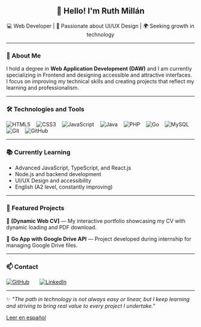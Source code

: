 <h2 align="center">👋 Hello! I'm Ruth Millán</h2>

<p align="center">
💻 Web Developer | 🎨 Passionate about UI/UX Design | 🌍 Seeking growth in technology
</p>

---

### 🚀 About Me

I hold a degree in **Web Application Development (DAW)** and I am currently specializing in Frontend and designing accessible and attractive interfaces.  
I focus on improving my technical skills and creating projects that reflect my learning and professionalism.

---

### 🛠️ Technologies and Tools

![HTML5](https://img.shields.io/badge/HTML5-E34F26?style=flat-square&logo=html5&logoColor=white) &nbsp;&nbsp; 
![CSS3](https://img.shields.io/badge/CSS3-1572B6?style=flat-square&logo=css3&logoColor=white) &nbsp;&nbsp; 
![JavaScript](https://img.shields.io/badge/JavaScript-F7DF1E?style=flat-square&logo=javascript&logoColor=black) &nbsp;&nbsp; 
![Java](https://img.shields.io/badge/Java-007396?style=flat-square&logo=java&logoColor=white) &nbsp;&nbsp; 
![PHP](https://img.shields.io/badge/PHP-777BB4?style=flat-square&logo=php&logoColor=white) &nbsp;&nbsp; 
![Go](https://img.shields.io/badge/Go-00ADD8?style=flat-square&logo=go&logoColor=white) &nbsp;&nbsp; 
![MySQL](https://img.shields.io/badge/MySQL-4479A1?style=flat-square&logo=mysql&logoColor=white) &nbsp;&nbsp; 
![Git](https://img.shields.io/badge/Git-F05032?style=flat-square&logo=git&logoColor=white) &nbsp;&nbsp; 
![GitHub](https://img.shields.io/badge/GitHub-181717?style=flat-square&logo=github&logoColor=white)

---

### 📚 Currently Learning
- Advanced JavaScript, TypeScript, and React.js  
- Node.js and backend development  
- UI/UX Design and accessibility  
- English (A2 level, constantly improving)

---

### 📌 Featured Projects

🔹 **[Dynamic Web CV]** — My interactive portfolio showcasing my CV with dynamic loading and PDF download.

🔹 **Go App with Google Drive API** — Project developed during internship for managing Google Drive files.

---

### 📫 Contact

[![GitHub](https://img.shields.io/badge/GitHub-181717?style=flat&logo=github&logoColor=white)](https://github.com/Ruthmp)  &nbsp;&nbsp;&nbsp;&nbsp;&nbsp;&nbsp;[![LinkedIn](https://img.shields.io/badge/LinkedIn-0A66C2?style=flat&logo=linkedin&logoColor=white)](https://www.linkedin.com/in/ruth-millan-piqueras/)

---

✨ *"The path in technology is not always easy or linear, but I keep learning and striving to bring real value to every project I undertake."*

[Leer en español](README.md)
